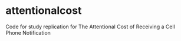 # attentionalcost
Code for study replication for The Attentional Cost of Receiving a Cell Phone Notification
